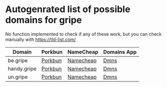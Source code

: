 # Autogenrated list of possible domains for gripe

No function implemented to check if any of these work, but you can check manually with https://tld-list.com/

| Domain | Porkbun | NameCheap | Domains App |
|---|---|---|---|
| be.gripe | [Porkbun](https://porkbun.com/checkout/search?prb=e814663da1&tlds=&idnLanguage=&search=search&q=be.gripe) | [Namecheap](https://www.namecheap.com/domains/registration/results/?domain=be.gripe) | [Dmns](https://dmns.app/domains?q=be.gripe) |
| handy.gripe | [Porkbun](https://porkbun.com/checkout/search?prb=e814663da1&tlds=&idnLanguage=&search=search&q=handy.gripe) | [Namecheap](https://www.namecheap.com/domains/registration/results/?domain=handy.gripe) | [Dmns](https://dmns.app/domains?q=handy.gripe) |
| un.gripe | [Porkbun](https://porkbun.com/checkout/search?prb=e814663da1&tlds=&idnLanguage=&search=search&q=un.gripe) | [Namecheap](https://www.namecheap.com/domains/registration/results/?domain=un.gripe) | [Dmns](https://dmns.app/domains?q=un.gripe) |
